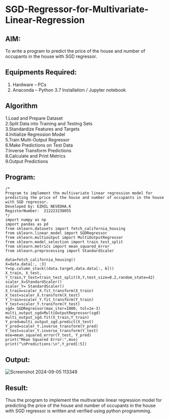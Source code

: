 # SGD-Regressor-for-Multivariate-Linear-Regression

## AIM:
To write a program to predict the price of the house and number of occupants in the house with SGD regressor.

## Equipments Required:
1. Hardware – PCs
2. Anaconda – Python 3.7 Installation / Jupyter notebook

## Algorithm 
1.Load and Prepare Dataset      
2.Split Data into Training and Testing Sets      
3.Standardize Features and Targets      
4.Initialize Regression Model      
5.Train Multi-Output Regressor      
6.Make Predictions on Test Data      
7.Inverse Transform Predictions      
8.Calculate and Print Metrics      
9.Output Predictions      

## Program:
```
/*
Program to implement the multivariate linear regression model for predicting the price of the house and number of occupants in the house with SGD regressor.
Developed by: EZHIL NEVEDHA.K
RegisterNumber:  212223230055
*/
import numpy as np
import pandas as pd
from sklearn.datasets import fetch_california_housing
from sklearn.linear_model import SGDRegressor
from sklearn.multioutput import MultiOutputRegressor
from sklearn.model_selection import train_test_split
from sklearn.metrics import mean_squared_error
from sklearn.preprocessing import StandardScaler

data=fetch_california_housing()
X=data.data[:, :3]
Y=np.column_stack((data.target,data.data[:, 6]))
X_train, X_test, Y_train,Y_test=train_test_split(X,Y,test_size=0.2,random_state=42)
scaler_X=StandardScaler()
scaler_Y= StandardScaler()
X_train=scaler_X.fit_transform(X_train)
X_test=scaler_X.transform(X_test)
Y_train=scaler_Y.fit_transform(Y_train)
Y_test=scaler_Y.transform(Y_test)
sgd= SGDRegressor(max_iter=1000, tol=1e-3)
multi_output_sgd=MultiOutputRegressor(sgd)
multi_output_sgd.fit(X_train,Y_train)
Y_pred=multi_output_sgd.predict(X_test)
Y_pred=scaler_Y.inverse_transform(Y_pred)
Y_test=scaler_Y.inverse_transform(Y_test)
mse=mean_squared_error(Y_test, Y_pred)
print("Mean Squared Error:",mse)
print("\nPredictions:\n",Y_pred[:5])
```

## Output:
![Screenshot 2024-09-05 113349](https://github.com/user-attachments/assets/6436cfa8-ad61-4f51-a289-d2793fa5b9fb)



## Result:
Thus the program to implement the multivariate linear regression model for predicting the price of the house and number of occupants in the house with SGD regressor is written and verified using python programming.
